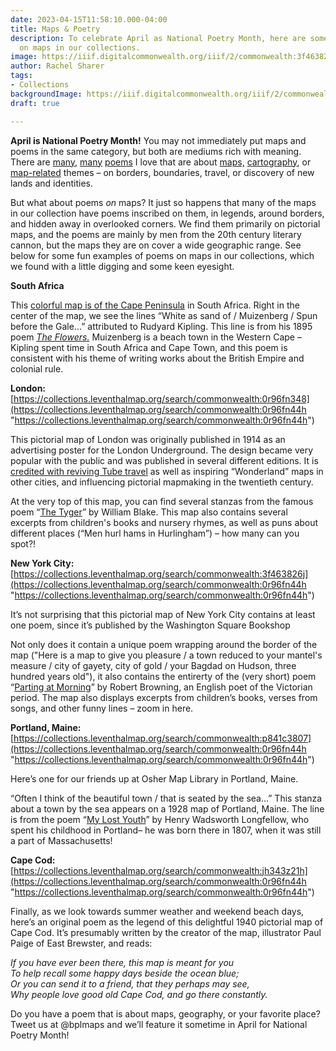 ```yaml
---
date: 2023-04-15T11:58:10.000-04:00
title: Maps & Poetry
description: To celebrate April as National Poetry Month, here are some poems hidden
  on maps in our collections.
image: https://iiif.digitalcommonwealth.org/iiif/2/commonwealth:3f463827t/180,159,6739,2819/1200,/0/default.jpg
author: Rachel Sharer
tags:
- Collections
backgroundImage: https://iiif.digitalcommonwealth.org/iiif/2/commonwealth:3f463827t/180,159,6739,2819/1200,/0/default.jpg
draft: true

---
```

**April is National Poetry Month!** You may not immediately put maps and poems in the same category, but both are mediums rich with meaning. There are [many](https://www.newyorker.com/magazine/2014/04/14/map), [many](https://sharonbryanpoet.com/2017/10/10/here-is-a-map-of-our-country/) [poems](https://poets.org/poem/maps) I love that are about [maps,](https://static01.nyt.com/packages/pdf/books/excerpt-poems-elizabeth-bishop.pdf) [cartography](https://www.latimes.com/archives/la-xpm-1994-06-19-bk-5888-story.html), or [map-related](https://www.scottishpoetrylibrary.org.uk/poem/cartographer-tries-map-way-zion/) themes – on borders, boundaries, travel, or discovery of new lands and identities.

But what about poems _on_ maps? It just so happens that many of the maps in our collection have poems inscribed on them, in legends, around borders, and hidden away in overlooked corners. We find them primarily on pictorial maps, and the poems are mainly by men from the 20th century literary cannon, but the maps they are on cover a wide geographic range. See below for some fun examples of poems on maps in our collections, which we found with a little digging and some keen eyesight.

**South Africa**

This [colorful map is of the Cape Peninsula](https://collections.leventhalmap.org/search/commonwealth:0r96fn44h) in South Africa. Right in the center of the map, we see the lines “White as sand of / Muizenberg / Spun before the Gale...” attributed to Rudyard Kipling. This line is from his 1895 poem [_The Flowers._](https://www.poetryloverspage.com/poets/kipling/flowers.html) Muizenberg is a beach town in the Western Cape – Kipling spent time in South Africa and Cape Town, and this poem is consistent with his theme of writing works about the British Empire and colonial rule.

**London:** [https://collections.leventhalmap.org/search/commonwealth:0r96fn348](https://collections.leventhalmap.org/search/commonwealth:0r96fn44h "https://collections.leventhalmap.org/search/commonwealth:0r96fn44h")

This pictorial map of London was originally published in 1914 as an advertising poster for the London Underground. The design became very popular with the public and was published in several different editions. It is [credited with reviving Tube travel](https://en.wikipedia.org/wiki/Wonderground_Map) as well as inspiring “Wonderland” maps in other cities, and influencing pictorial mapmaking in the twentieth century.

At the very top of this map, you can find several stanzas from the famous poem “[The Tyger](https://www.poetryfoundation.org/poems/43687/the-tyger)” by William Blake. This map also contains several excerpts from children's books and nursery rhymes, as well as puns about different places (“Men hurl hams in Hurlingham”) – how many can you spot?!

**New York City:** [https://collections.leventhalmap.org/search/commonwealth:3f463826j](https://collections.leventhalmap.org/search/commonwealth:0r96fn44h "https://collections.leventhalmap.org/search/commonwealth:0r96fn44h")

It’s not surprising that this pictorial map of New York City contains at least one poem, since it’s published by the Washington Square Bookshop

Not only does it contain a unique poem wrapping around the border of the map ("Here is a map to give you pleasure / a town reduced to your mantel's measure / city of gayety, city of gold / your Bagdad on Hudson, three hundred years old"), it also contains the entirerty of the (very short) poem “[Parting at Morning](https://www.poetryfoundation.org/poems/43772/parting-at-morning)” by Robert Browning, an English poet of the Victorian period. The map also displays excerpts from children’s books, verses from songs, and other funny lines – zoom in here.

**Portland, Maine:** [https://collections.leventhalmap.org/search/commonwealth:p841c3807](https://collections.leventhalmap.org/search/commonwealth:0r96fn44h "https://collections.leventhalmap.org/search/commonwealth:0r96fn44h")

Here’s one for our friends up at Osher Map Library in Portland, Maine.

“Often I think of the beautiful town / that is seated by the sea...” This stanza about a town by the sea appears on a 1928 map of Portland, Maine. The line is from the poem “[My Lost Youth](https://www.poetryfoundation.org/poems/44640/my-lost-youth)” by Henry Wadsworth Longfellow, who spent his childhood in Portland– he was born there in 1807, when it was still a part of Massachusetts!

**Cape Cod:** [https://collections.leventhalmap.org/search/commonwealth:jh343z21h](https://collections.leventhalmap.org/search/commonwealth:0r96fn44h "https://collections.leventhalmap.org/search/commonwealth:0r96fn44h")

Finally, as we look towards summer weather and weekend beach days, here’s an original poem as the legend of this delightful 1940 pictorial map of Cape Cod. It’s presumably written by the creator of the map, illustrator Paul Paige of East Brewster, and reads:

_If you have ever been there, this map is meant for you_   
_To help recall some happy days beside the ocean blue;_   
_Or you can send it to a friend, that they perhaps may see,_   
_Why people love good old Cape Cod, and go there constantly._

Do you have a poem that is about maps, geography, or your favorite place? Tweet us at @bplmaps and we’ll feature it sometime in April for National Poetry Month!
